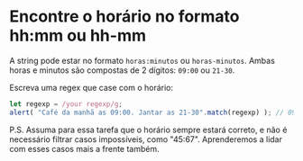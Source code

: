 # Encontre o horário no formato hh:mm ou hh-mm

A string pode estar no formato `horas:minutos` ou `horas-minutos`. Ambas horas e minutos são compostas de 2 dígitos: `09:00` ou `21-30`.

Escreva uma regex que case com o horário:

```js
let regexp = /your regexp/g;
alert( "Café da manhã as 09:00. Jantar as 21-30".match(regexp) ); // 09:00, 21-30
```

P.S. Assuma para essa tarefa que o horário sempre estará correto, e não é necessário filtrar casos impossíveis, como "45:67". Aprenderemos a lidar com esses casos mais a frente também.
